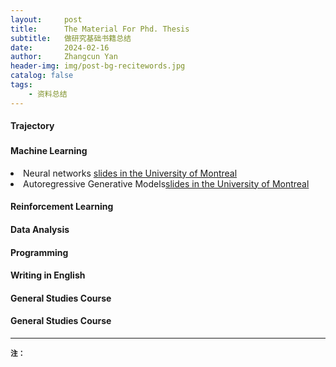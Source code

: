 ```yaml
---
layout:     post
title:      The Material For Phd. Thesis
subtitle:   做研究基础书籍总结
date:       2024-02-16
author:     Zhangcun Yan
header-img: img/post-bg-recitewords.jpg
catalog: false
tags:
    - 资料总结
---
```


#### Trajectory 

### 



#### Machine Learning

<li>Neural networks <a href="https://yanzhangcun.github.io/files//ebooks/14_autoencoders.pdf"> slides in the University of Montreal</a></li>
<li>Autoregressive Generative Models<a href="https://yanzhangcun.github.io/files//ebooks/14_autoregressive_gen.pdf">slides in the University of Montreal</a> </li>

#### Reinforcement Learning


#### Data Analysis



#### Programming


#### Writing in English


#### General Studies Course


#### General Studies Course

<hr>

<small>**注：**</small>


